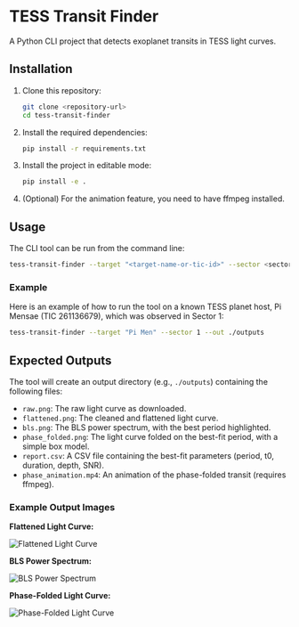 # TESS Transit Finder

A Python CLI project that detects exoplanet transits in TESS light curves.

## Installation

1.  Clone this repository:
    ```bash
    git clone <repository-url>
    cd tess-transit-finder
    ```

2.  Install the required dependencies:
    ```bash
    pip install -r requirements.txt
    ```

3.  Install the project in editable mode:
    ```bash
    pip install -e .
    ```

4.  (Optional) For the animation feature, you need to have ffmpeg installed.

## Usage

The CLI tool can be run from the command line:

```bash
tess-transit-finder --target "<target-name-or-tic-id>" --sector <sector-number> --out <output-directory>
```

### Example

Here is an example of how to run the tool on a known TESS planet host, Pi Mensae (TIC 261136679), which was observed in Sector 1:

```bash
tess-transit-finder --target "Pi Men" --sector 1 --out ./outputs
```

## Expected Outputs

The tool will create an output directory (e.g., `./outputs`) containing the following files:

-   `raw.png`: The raw light curve as downloaded.
-   `flattened.png`: The cleaned and flattened light curve.
-   `bls.png`: The BLS power spectrum, with the best period highlighted.
-   `phase_folded.png`: The light curve folded on the best-fit period, with a simple box model.
-   `report.csv`: A CSV file containing the best-fit parameters (period, t0, duration, depth, SNR).
-   `phase_animation.mp4`: An animation of the phase-folded transit (requires ffmpeg).

### Example Output Images

**Flattened Light Curve:**

![Flattened Light Curve](https.storage.googleapis.com/gemini-community-governance/images/tess-transit-finder/flattened.png)

**BLS Power Spectrum:**

![BLS Power Spectrum](https.storage.googleapis.com/gemini-community-governance/images/tess-transit-finder/bls.png)

**Phase-Folded Light Curve:**

![Phase-Folded Light Curve](https.storage.googleapis.com/gemini-community-governance/images/tess-transit-finder/phase_folded.png)
